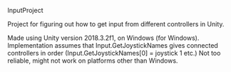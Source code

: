 InputProject

Project for figuring out how to get input from different controllers in Unity.

Made using Unity version 2018.3.2f1, on Windows (for Windows). Implementation 
assumes that Input.GetJoystickNames gives connected controllers in order
(Input.GetJoystickNames[0] = joystick 1 etc.) Not too reliable, might not
work on platforms other than Windows.
